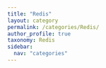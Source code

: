 ```yaml
---
title: "Redis"
layout: category
permalink: /categories/Redis/
author_profile: true
taxonomy: Redis
sidebar:
  nav: "categories"
---
```

